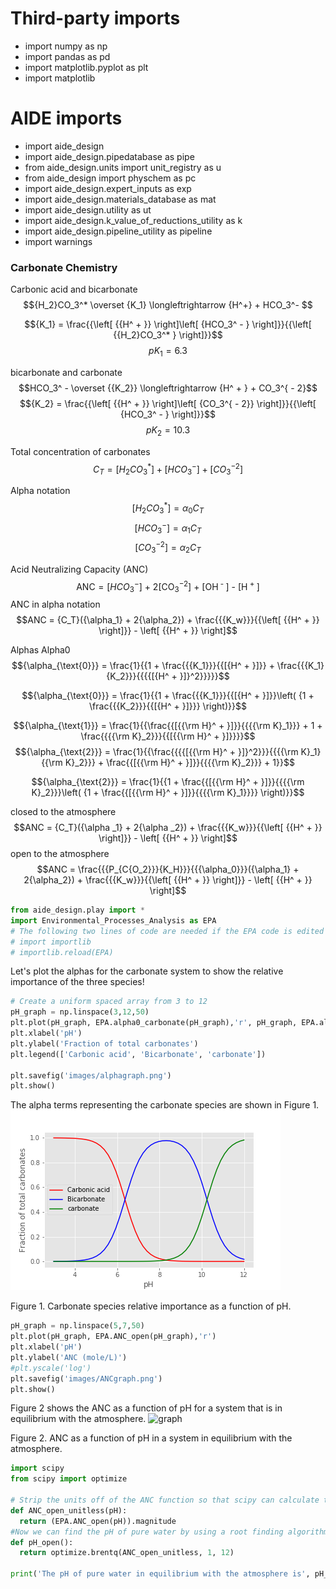 # Third-party imports
- import numpy as np
- import pandas as pd
- import matplotlib.pyplot as plt
- import matplotlib

# AIDE imports
- import aide_design
- import aide_design.pipedatabase as pipe
- from aide_design.units import unit_registry as u
- from aide_design import physchem as pc
- import aide_design.expert_inputs as exp
- import aide_design.materials_database as mat
- import aide_design.utility as ut
- import aide_design.k_value_of_reductions_utility as k
- import aide_design.pipeline_utility as pipeline
- import warnings

### Carbonate Chemistry
Carbonic acid and bicarbonate
$${H_2}CO_3^* \overset {K_1} \longleftrightarrow {H^+} + HCO_3^- $$

$${K_1} = \frac{{\left[ {{H^ + }} \right]\left[ {HCO_3^ - } \right]}}{{\left[ {{H_2}CO_3^* } \right]}}$$
$$p{K_1} = 6.3$$

bicarbonate and carbonate
$$HCO_3^ - \overset {{K_2}} \longleftrightarrow {H^ + } + CO_3^{ - 2}$$
$${K_2} = \frac{{\left[ {{H^ + }} \right]\left[ {CO_3^{ - 2}} \right]}}{{\left[ {HCO_3^ - } \right]}}$$
$$p{K_2} = 10.3$$

Total concentration of carbonates
$${C_T} = \left[ {{H_2}CO_3^* } \right] + \left[ {HCO_3^ - } \right] + \left[ {CO_3^{ - 2}} \right]$$

Alpha notation
$$\left[ {{H_2}CO_3^* } \right] = {\alpha_0}{C_T}$$
$$\left[ {HCO_3^ - } \right] = {\alpha_1}{C_T}$$
$$\left[ {CO_3^{ - 2}} \right] = {\alpha_2}{C_T}$$

Acid Neutralizing Capacity (ANC)
$${\text{ANC}} = [HCO_3^ - {\text{] + 2[CO}}_3^{ - 2}{\text{] + [O}}{{\text{H}}^{\text{ - }}}{\text{] - [}}{{\text{H}}^{\text{ + }}}{\text{]}}$$
ANC in alpha notation
$$ANC = {C_T}({\alpha_1} + 2{\alpha_2}) + \frac{{{K_w}}}{{\left[ {{H^ + }} \right]}} - \left[ {{H^ + }} \right]$$

Alphas
Alpha0
$${\alpha_{\text{0}}} = \frac{1}{{1 + \frac{{{K_1}}}{{[{H^ + }]}} + \frac{{{K_1}{K_2}}}{{{{[{H^ + }]}^2}}}}}$$

$${\alpha_{\text{0}}} = \frac{1}{{1 + \frac{{{K_1}}}{{[{H^ + }]}}\left( {1 + \frac{{{K_2}}}{{[{H^ + }]}}} \right)}}$$

$${\alpha_{\text{1}}}  =  \frac{1}{{\frac{{[{{\rm H}^ + }]}}{{{{\rm K}_1}}} + 1 + \frac{{{{\rm K}_2}}}{{[{{\rm H}^ + }]}}}}$$
$${\alpha_{\text{2}}}  =  \frac{1}{{\frac{{{{[{{\rm H}^ + }]}^2}}}{{{{\rm K}_1}{{\rm K}_2}}} + \frac{{[{{\rm H}^ + }]}}{{{{\rm K}_2}}} + 1}}$$

$${\alpha_{\text{2}}}  =  \frac{1}{{1 + \frac{{[{{\rm H}^ + }]}}{{{{\rm K}_2}}}\left( {1 + \frac{{[{{\rm H}^ + }]}}{{{{\rm K}_1}}}} \right)}}$$

closed to the atmosphere
$$ANC = {C_T}({\alpha _1} + 2{\alpha _2}) + \frac{{{K_w}}}{{\left[ {{H^ + }} \right]}} - \left[ {{H^ + }} \right]$$
open to the atmosphere
$$ANC = \frac{{{P_{C{O_2}}}{K_H}}}{{{\alpha_0}}}({\alpha_1} + 2{\alpha_2}) + \frac{{{K_w}}}{{\left[ {{H^ + }} \right]}} - \left[ {{H^ + }} \right]$$

```python
from aide_design.play import *
import Environmental_Processes_Analysis as EPA
# The following two lines of code are needed if the EPA code is edited and you want to force a reload
# import importlib
# importlib.reload(EPA)
```
Let's plot the alphas for the carbonate system to show the relative importance of the three species!
```python
# Create a uniform spaced array from 3 to 12
pH_graph = np.linspace(3,12,50)
plt.plot(pH_graph, EPA.alpha0_carbonate(pH_graph),'r', pH_graph, EPA.alpha1_carbonate(pH_graph),'b',pH_graph, EPA.alpha2_carbonate(pH_graph),'g')
plt.xlabel('pH')
plt.ylabel('Fraction of total carbonates')
plt.legend(['Carbonic acid', 'Bicarbonate', 'carbonate'])

plt.savefig('images/alphagraph.png')
plt.show()
```

The alpha terms representing the carbonate species are shown in Figure 1.
 ![graph](images/alphagraph.png)

Figure 1. Carbonate species relative importance as a function of pH.

```Python
pH_graph = np.linspace(5,7,50)
plt.plot(pH_graph, EPA.ANC_open(pH_graph),'r')
plt.xlabel('pH')
plt.ylabel('ANC (mole/L)')
#plt.yscale('log')
plt.savefig('images/ANCgraph.png')
plt.show()
```
Figure 2 shows the ANC as a function of pH for a system that is in equilibrium with the atmosphere.
 ![graph](images\ANCgraph.png)

 Figure 2. ANC as a function of pH in a system in equilibrium with the atmosphere.

```Python
import scipy
from scipy import optimize

# Strip the units off of the ANC function so that scipy can calculate the root. Scipy is not yet compatible with units.
def ANC_open_unitless(pH):
  return (EPA.ANC_open(pH)).magnitude
#Now we can find the pH of pure water by using a root finding algorithm.
def pH_open():
  return optimize.brentq(ANC_open_unitless, 1, 12)

print('The pH of pure water in equilibrium with the atmosphere is', pH_open())
```
